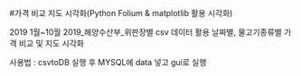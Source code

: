 #가격 비교 지도 시각화(Python Folium & matplotlib 활용 시각화)

2019 1월~10월 2019_해양수산부_위판장별 csv 데이터 활용
날짜별, 물고기종류별 가격 비교 및 지도 시각화

사용법 : csvtoDB 실행 후 MYSQL에 data 넣고 gui로 실행
